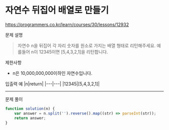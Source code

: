 # 자연수 뒤집어 배열로 만들기
https://programmers.co.kr/learn/courses/30/lessons/12932

문제 설명
> 자연수 n을 뒤집어 각 자리 숫자를 원소로 가지는 배열 형태로 리턴해주세요. 예를들어 n이 12345이면 [5,4,3,2,1]을 리턴합니다.

제한사항
+ n은 10,000,000,000이하인 자연수입니다.

입출력 예
|n|return|
|---|---|
|12345|[5,4,3,2,1]|

------------------------

문제 풀이 
```javascript
function solution(n) {
    var answer = n.split('').reverse().map((str) => parseInt(str));
    return answer;
}
```
